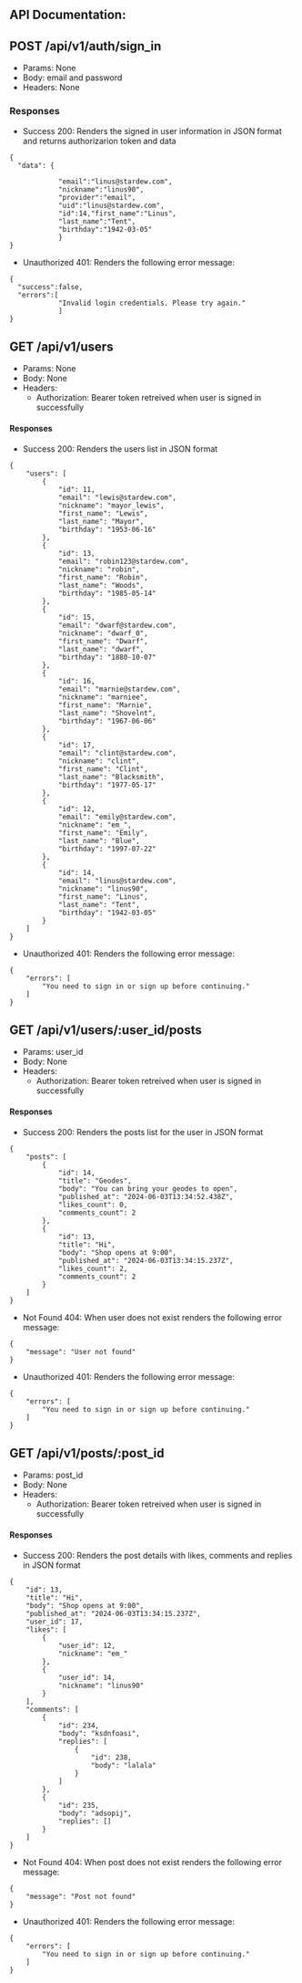 ## API Documentation:

## POST /api/v1/auth/sign_in
- Params: None
- Body: email and password
- Headers: None

### Responses
- Success 200: Renders the signed in user information in JSON format and returns authorizarion token and data
```
{
  "data": {
      
            "email":"linus@stardew.com",
            "nickname":"linus90",
            "provider":"email",
            "uid":"linus@stardew.com",
            "id":14,"first_name":"Linus",
            "last_name":"Tent",
            "birthday":"1942-03-05"
            }
}
```

- Unauthorized 401: Renders the following error message:
```
{
  "success":false,
  "errors":[
            "Invalid login credentials. Please try again."
            ]
}
```

## GET /api/v1/users
- Params: None
- Body: None
- Headers:
  - Authorization: Bearer token retreived when user is signed in successfully

#### Responses
- Success 200: Renders the users list in JSON format
```
{
    "users": [
        {
            "id": 11,
            "email": "lewis@stardew.com",
            "nickname": "mayor_lewis",
            "first_name": "Lewis",
            "last_name": "Mayor",
            "birthday": "1953-06-16"
        },
        {
            "id": 13,
            "email": "robin123@stardew.com",
            "nickname": "robin",
            "first_name": "Robin",
            "last_name": "Woods",
            "birthday": "1985-05-14"
        },
        {
            "id": 15,
            "email": "dwarf@stardew.com",
            "nickname": "dwarf_0",
            "first_name": "Dwarf",
            "last_name": "dwarf",
            "birthday": "1880-10-07"
        },
        {
            "id": 16,
            "email": "marnie@stardew.com",
            "nickname": "marniee",
            "first_name": "Marnie",
            "last_name": "Shovelnt",
            "birthday": "1967-06-06"
        },
        {
            "id": 17,
            "email": "clint@stardew.com",
            "nickname": "clint",
            "first_name": "Clint",
            "last_name": "Blacksmith",
            "birthday": "1977-05-17"
        },
        {
            "id": 12,
            "email": "emily@stardew.com",
            "nickname": "em_",
            "first_name": "Emily",
            "last_name": "Blue",
            "birthday": "1997-07-22"
        },
        {
            "id": 14,
            "email": "linus@stardew.com",
            "nickname": "linus90",
            "first_name": "Linus",
            "last_name": "Tent",
            "birthday": "1942-03-05"
        }
    ]
}
```
- Unauthorized 401: Renders the following error message:
```
{
    "errors": [
        "You need to sign in or sign up before continuing."
    ]
}
```

## GET /api/v1/users/:user_id/posts
- Params: user_id
- Body: None
- Headers:
  - Authorization: Bearer token retreived when user is signed in successfully

#### Responses
- Success 200: Renders the posts list for the user in JSON format
```
{
    "posts": [
        {
            "id": 14,
            "title": "Geodes",
            "body": "You can bring your geodes to open",
            "published_at": "2024-06-03T13:34:52.438Z",
            "likes_count": 0,
            "comments_count": 2
        },
        {
            "id": 13,
            "title": "Hi",
            "body": "Shop opens at 9:00",
            "published_at": "2024-06-03T13:34:15.237Z",
            "likes_count": 2,
            "comments_count": 2
        }
    ]
}
```
- Not Found 404: When user does not exist renders the following error message:
```
{
    "message": "User not found"
}
```
- Unauthorized 401: Renders the following error message:
```
{
    "errors": [
        "You need to sign in or sign up before continuing."
    ]
}
```

## GET /api/v1/posts/:post_id
- Params: post_id
- Body: None
- Headers:
  - Authorization: Bearer token retreived when user is signed in successfully

#### Responses
- Success 200: Renders the post details with likes, comments and replies in JSON format
```
{
    "id": 13,
    "title": "Hi",
    "body": "Shop opens at 9:00",
    "published_at": "2024-06-03T13:34:15.237Z",
    "user_id": 17,
    "likes": [
        {
            "user_id": 12,
            "nickname": "em_"
        },
        {
            "user_id": 14,
            "nickname": "linus90"
        }
    ],
    "comments": [
        {
            "id": 234,
            "body": "ksdnfoasi",
            "replies": [
                {
                    "id": 238,
                    "body": "lalala"
                }
            ]
        },
        {
            "id": 235,
            "body": "adsopij",
            "replies": []
        }
    ]
}
```
- Not Found 404: When post does not exist renders the following error message:
```
{
    "message": "Post not found"
}
```
- Unauthorized 401: Renders the following error message:
```
{
    "errors": [
        "You need to sign in or sign up before continuing."
    ]
}
```
